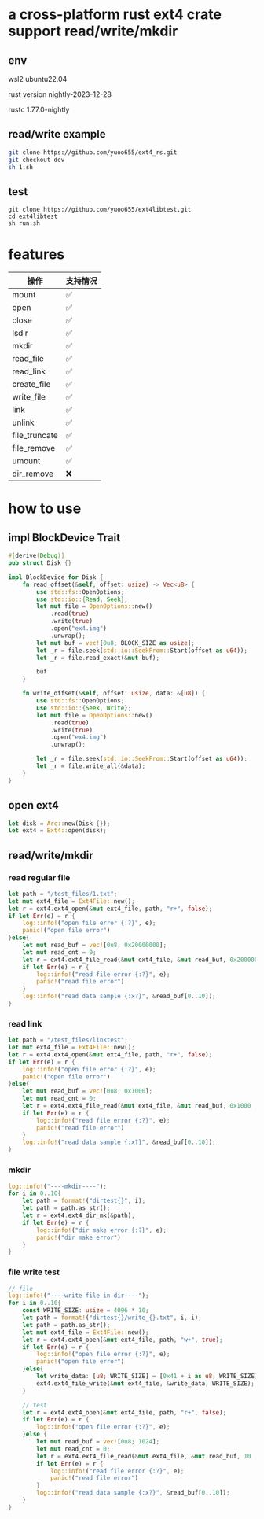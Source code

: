 # a cross-platform rust ext4 crate support read/write/mkdir

## env
wsl2 ubuntu22.04

rust version nightly-2023-12-28

rustc 1.77.0-nightly   

## read/write example
```sh
git clone https://github.com/yuoo655/ext4_rs.git
git checkout dev
sh 1.sh
```
## test
```
git clone https://github.com/yuoo655/ext4libtest.git
cd ext4libtest
sh run.sh
```
# features

| 操作         |支持情况| 
|--------------|------|
| mount        | ✅   |
| open         | ✅   |
| close        | ✅   |
| lsdir        | ✅   |
| mkdir        | ✅   |
| read_file    | ✅   |
| read_link    | ✅   |
| create_file  | ✅   |
| write_file   | ✅   |
| link         | ✅   |
| unlink       | ✅   |
| file_truncate| ✅   |
| file_remove  | ✅   |
| umount       | ✅   |
| dir_remove   | ❌   |



# how to use 

## impl BlockDevice Trait

```rust
#[derive(Debug)]
pub struct Disk {}

impl BlockDevice for Disk {
    fn read_offset(&self, offset: usize) -> Vec<u8> {
        use std::fs::OpenOptions;
        use std::io::{Read, Seek};
        let mut file = OpenOptions::new()
            .read(true)
            .write(true)
            .open("ex4.img")
            .unwrap();
        let mut buf = vec![0u8; BLOCK_SIZE as usize];
        let _r = file.seek(std::io::SeekFrom::Start(offset as u64));
        let _r = file.read_exact(&mut buf);

        buf
    }

    fn write_offset(&self, offset: usize, data: &[u8]) {
        use std::fs::OpenOptions;
        use std::io::{Seek, Write};
        let mut file = OpenOptions::new()
            .read(true)
            .write(true)
            .open("ex4.img")
            .unwrap();

        let _r = file.seek(std::io::SeekFrom::Start(offset as u64));
        let _r = file.write_all(&data);
    }
}

```

## open ext4

```rust
let disk = Arc::new(Disk {});
let ext4 = Ext4::open(disk);
```

## read/write/mkdir

### read regular file
```rust
let path = "/test_files/1.txt";
let mut ext4_file = Ext4File::new();
let r = ext4.ext4_open(&mut ext4_file, path, "r+", false);
if let Err(e) = r {
    log::info!("open file error {:?}", e);
    panic!("open file error")
}else{
    let mut read_buf = vec![0u8; 0x20000000];
    let mut read_cnt = 0;
    let r = ext4.ext4_file_read(&mut ext4_file, &mut read_buf, 0x20000000 , &mut read_cnt);
    if let Err(e) = r {
        log::info!("read file error {:?}", e);
        panic!("read file error")
    }
    log::info!("read data sample {:x?}", &read_buf[0..10]);
}
```

### read link
```rust
let path = "/test_files/linktest";
let mut ext4_file = Ext4File::new();
let r = ext4.ext4_open(&mut ext4_file, path, "r+", false);
if let Err(e) = r {
    log::info!("open file error {:?}", e);
    panic!("open file error")
}else{
    let mut read_buf = vec![0u8; 0x1000];
    let mut read_cnt = 0;
    let r = ext4.ext4_file_read(&mut ext4_file, &mut read_buf, 0x1000 , &mut read_cnt);
    if let Err(e) = r {
        log::info!("read file error {:?}", e);
        panic!("read file error")
    }
    log::info!("read data sample {:x?}", &read_buf[0..10]);
}
```

### mkdir
```rust
log::info!("----mkdir----");
for i in 0..10{
    let path = format!("dirtest{}", i);
    let path = path.as_str();
    let r = ext4.ext4_dir_mk(&path);
    if let Err(e) = r {
        log::info!("dir make error {:?}", e);
        panic!("dir make error")
    }
}
```

### file write test
```rust
// file
log::info!("----write file in dir----");
for i in 0..10{
    const WRITE_SIZE: usize = 4096 * 10;
    let path = format!("dirtest{}/write_{}.txt", i, i);
    let path = path.as_str();
    let mut ext4_file = Ext4File::new();
    let r = ext4.ext4_open(&mut ext4_file, path, "w+", true);
    if let Err(e) = r {
        log::info!("open file error {:?}", e);
        panic!("open file error")
    }else{
        let write_data: [u8; WRITE_SIZE] = [0x41 + i as u8; WRITE_SIZE];
        ext4.ext4_file_write(&mut ext4_file, &write_data, WRITE_SIZE);
    }

    // test
    let r = ext4.ext4_open(&mut ext4_file, path, "r+", false);
    if let Err(e) = r {
        log::info!("open file error {:?}", e);
    }else {
        let mut read_buf = vec![0u8; 1024];
        let mut read_cnt = 0;
        let r = ext4.ext4_file_read(&mut ext4_file, &mut read_buf, 10 , &mut read_cnt);
        if let Err(e) = r {
            log::info!("read file error {:?}", e);
            panic!("read file error")
        }
        log::info!("read data sample {:x?}", &read_buf[0..10]);
    }
}
```
